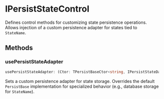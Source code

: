 # IPersistStateControl

Defines control methods for customizing state persistence operations.
Allows injection of a custom persistence adapter for states tied to `StateName`.

## Methods

### usePersistStateAdapter

```ts
usePersistStateAdapter: (Ctor: TPersistBaseCtor<string, IPersistStateData<unknown>>) => void
```

Sets a custom persistence adapter for state storage.
Overrides the default `PersistBase` implementation for specialized behavior (e.g., database storage for `StateName`).
